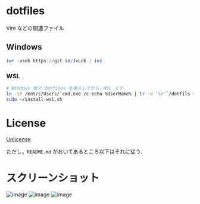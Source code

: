 # dotfiles

Vim などの関連ファイル

## Windows

```powershell
iwr -useb https://git.io/JvLc6 | iex
```

### WSL

```bash
# Windows 側で dotfiles を導入してから，WSL 上で，
ln -sf /mnt/c/Users/`cmd.exe /c echo %UserName% | tr -d '\r'`/dotfils ~
sudo ~/install-wsl.sh
```

# License

[Unlicense](https://unlicense.org/)

ただし，`README.md` がおいてあるところ以下はそれに従う．


# スクリーンショット

![image](https://user-images.githubusercontent.com/29811106/74127514-37f8bf00-4c1e-11ea-932c-2f6e15e44cd3.png)
![image](https://user-images.githubusercontent.com/29811106/73509583-f3517480-4422-11ea-979a-f62898945d96.png)
![image](https://user-images.githubusercontent.com/29811106/73509629-1c720500-4423-11ea-961b-47ff9c3391b4.png)

